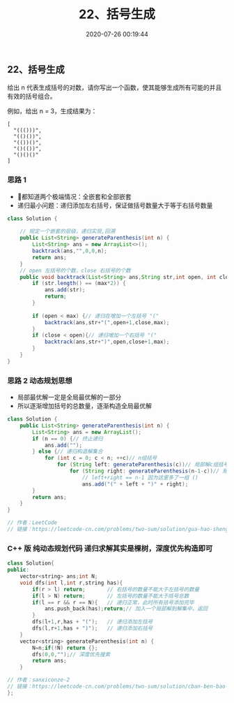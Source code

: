 ﻿---
title: 22、括号生成
categories:
- leetcode
tags:
  - null
date: 2020-07-26 00:19:44
---

## 22、括号生成
给出 n 代表生成括号的对数，请你写出一个函数，使其能够生成所有可能的并且有效的括号组合。

例如，给出 n = 3，生成结果为：
```
[
  "((()))",
  "(()())",
  "(())()",
  "()(())",
  "()()()"
]
```
<!-- 来源：力扣（LeetCode）
链接：https://leetcode-cn.com/problems/generate-parentheses
著作权归领扣网络所有。商业转载请联系官方授权，非商业转载请注明出处。 -->

### 思路 1
- 都知道两个极端情况：全嵌套和全部嵌套
- 递归最小问题：递归添加左右括号，保证做括号数量大于等于右括号数量

```java
class Solution {
    
    // 规定一个嵌套的层级，递归实现,回溯
    public List<String> generateParenthesis(int n) {
        List<String> ans = new ArrayList<>();
        backtrack(ans,"",0,0,n);
        return ans;
    }
    // open 左括号的个数，close 右括号的个数
    public void backtrack(List<String> ans,String str,int open, int close,int max) {
        if (str.length() == (max*2)) {
            ans.add(str);
            return;
        }
        
        if (open < max) {// 递归在增加一个左括号 "("
            backtrack(ans,str+"(",open+1,close,max);
        }
        if (close < open){// 递归增加一个右括号 "("
            backtrack(ans,str+")",open,close+1,max);
        }
    }
}
```

### 思路 2 动态规划思想
- 局部最优解一定是全局最优解的一部分
- 所以逐渐增加括号的总数量，逐渐构造全局最优解

```java
class Solution {
    public List<String> generateParenthesis(int n) {
        List<String> ans = new ArrayList();
        if (n == 0) {// 终止递归
            ans.add("");
        } else {// 递归构造解集合
            for (int c = 0; c < n; ++c)// n组括号
                for (String left: generateParenthesis(c))// 局部解c组括号
                    for (String right: generateParenthesis(n-1-c))// 局部解n-c-1组括号
                        // left+right == n-1 因为这里多了一组 ()
                        ans.add("(" + left + ")" + right);
        }
        return ans;
    }
}

// 作者：LeetCode
// 链接：https://leetcode-cn.com/problems/two-sum/solution/gua-hao-sheng-cheng-by-leetcode/
```

### C++ 版 纯动态规划代码 递归求解其实是棵树，深度优先构造即可

```cpp
class Solution{
public:
    vector<string> ans;int N;
    void dfs(int l,int r,string has){
        if(r > l) return;       // 右括号的数量不能大于左括号的数量
        if(l > N) return;       // 左括号的数量不能大于括号总数
        if(l == r && r == N){   // 递归正常，此时所有括号添加完毕
            ans.push_back(has);return;// 加入一个局部解到解集中，返回
        }
        dfs(l+1,r,has + "(");   // 递归添加左括号
        dfs(l,r+1,has + ")");   // 递归添加右括号
    }
    vector<string> generateParenthesis(int n) {
        N=n;if(!N) return {};
        dfs(0,0,"");// 深度优先搜索
        return ans;
    }

// 作者：sanxiconze-2
// 链接：https://leetcode-cn.com/problems/two-sum/solution/cban-ben-bao-li-gou-zao-fa-jian-zhi-by-sanxiconze-/
};

```